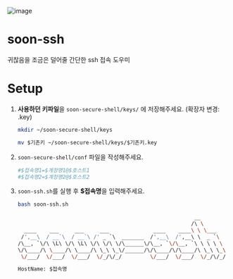 ![image](https://github.com/kimhyunsoon/soon-secure-shell/assets/60641694/99755db2-76b3-463e-a364-7e5520c9a162)

# soon-ssh
귀찮음을 조금은 덜어줄 간단한 ssh 접속 도우미

# Setup
1. **사용하던 키파일**을 `soon-secure-shell/keys/` 에 저장해주세요. (확장자 변경: .key)

   ```bash
   mkdir ~/soon-secure-shell/keys
   ```
   ```bash
   mv $기존키 ~/soon-secure-shell/keys/$기존키.key
   ```

3. `soon-secure-shell/conf` 파일을 작성해주세요.

   ```bash
   #$접속명1=$계정명1@$호스트1
   #$접속명2=$계정명2@$호스트2  
   ```

3. `soon-ssh.sh`를 실행 후 **$접속명**을 입력해주세요.

   ```bash
   bash soon-ssh.sh
   ```
   ```bash
                                                           __
                                                          /\ \
     ____    ___     ___     ___              ____    ____\ \ \___
    /',__\  / __`\  / __`\ /' _ `\  _______  /',__\  /',__\ \  _ `\
   /\__, `\/\ \L\ \/\ \L\ \/\ \/\ \/\______\/\__, `\/\__, `\ \ \ \ \
   \/\____/\ \____/\ \____/\ \_\ \_\/______/\/\____/\/\____/\ \_\ \_\
    \/___/  \/___/  \/___/  \/_/\/_/         \/___/  \/___/  \/_/\/_/
   
   HostName: $접속명
   ```
